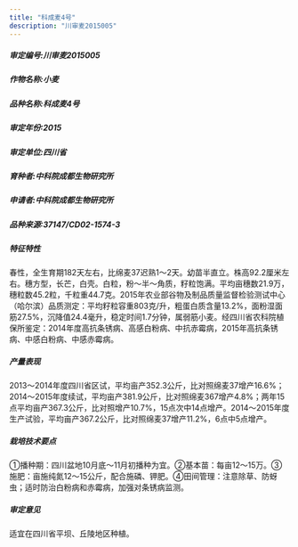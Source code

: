 ```yaml
---
title: "科成麦4号"
description: "川审麦2015005"
---
```

##### 审定编号:川审麦2015005

##### 作物名称:小麦

##### 品种名称:科成麦4号

##### 审定年份:2015

##### 审定单位:四川省

##### 育种者:中科院成都生物研究所

##### 申请者:中科院成都生物研究所

##### 品种来源:37147/CD02-1574-3

##### 特征特性
春性，全生育期182天左右，比绵麦37迟熟1～2天。幼苗半直立。株高92.2厘米左右。穗方型，长芒，白壳。白粒，粉～半～角质，籽粒饱满。平均亩穗数21.9万，穗粒数45.2粒，千粒重44.7克。2015年农业部谷物及制品质量监督检验测试中心（哈尔滨）品质测定：平均籽粒容重803克/升，粗蛋白质含量13.2%，面粉湿面筋27.5%，沉降值24.4毫升，稳定时间1.7分钟，属弱筋小麦。经四川省农科院植保所鉴定：2014年度高抗条锈病、高感白粉病、中抗赤霉病，2015年高抗条锈病、中感白粉病、中感赤霉病。

##### 产量表现
2013～2014年度四川省区试，平均亩产352.3公斤，比对照绵麦37增产16.6%；2014～2015年度续试，平均亩产381.9公斤，比对照绵麦367增产4.8%；两年15点平均亩产367.3公斤，比对照增产10.7%，15点次中14点增产。2014～2015年度生产试验，平均亩产367.2公斤，比对照绵麦37增产11.2%，6点中5点增产。

##### 栽培技术要点
①播种期：四川盆地10月底～11月初播种为宜。②基本苗：每亩12～15万。③施肥：亩施纯氮12～15公斤，配合施磷、钾肥。④田间管理：注意除草、防蚜虫；适时防治白粉病和赤霉病，加强对条锈病监测。

##### 审定意见
适宜在四川省平坝、丘陵地区种植。
